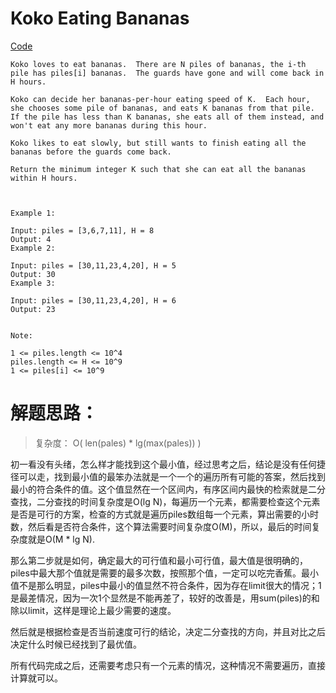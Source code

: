 # Koko Eating Bananas

[ Code ](../weekly_contest_94/eating_bananas.go)

```
Koko loves to eat bananas.  There are N piles of bananas, the i-th pile has piles[i] bananas.  The guards have gone and will come back in H hours.

Koko can decide her bananas-per-hour eating speed of K.  Each hour, she chooses some pile of bananas, and eats K bananas from that pile.  If the pile has less than K bananas, she eats all of them instead, and won't eat any more bananas during this hour.

Koko likes to eat slowly, but still wants to finish eating all the bananas before the guards come back.

Return the minimum integer K such that she can eat all the bananas within H hours.



Example 1:

Input: piles = [3,6,7,11], H = 8
Output: 4
Example 2:

Input: piles = [30,11,23,4,20], H = 5
Output: 30
Example 3:

Input: piles = [30,11,23,4,20], H = 6
Output: 23


Note:

1 <= piles.length <= 10^4
piles.length <= H <= 10^9
1 <= piles[i] <= 10^9

```

# 解题思路：

> 复杂度： O( len(pales) * lg(max(pales)) )

初一看没有头绪，怎么样才能找到这个最小值，经过思考之后，结论是没有任何捷径可以走，找到最小值的最笨办法就是一个一个的遍历所有可能的答案，然后找到最小的符合条件的值。这个值显然在一个区间内，有序区间内最快的检索就是二分查找，二分查找的时间复杂度是O(lg N)，每遍历一个元素，都需要检查这个元素是否是可行的方案，检查的方式就是遍历piles数组每一个元素，算出需要的小时数，然后看是否符合条件，这个算法需要时间复杂度O(M)，所以，最后的时间复杂度就是O(M * lg N).

那么第二步就是如何，确定最大的可行值和最小可行值，最大值是很明确的，piles中最大那个值就是需要的最多次数，按照那个值，一定可以吃完香蕉。最小值不是那么明显，piles中最小的值显然不符合条件，因为存在limit很大的情况；1是最差情况，因为一次1个显然是不能再差了，较好的改善是，用sum(piles)的和除以limit，这样是理论上最少需要的速度。

然后就是根据检查是否当前速度可行的结论，决定二分查找的方向，并且对比之后决定什么时候已经找到了最优值。

所有代码完成之后，还需要考虑只有一个元素的情况，这种情况不需要遍历，直接计算就可以。
